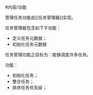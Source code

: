  #内容/功能 

管理任务功能由[[任务管理器]]实现。

任务管理器包含如下子功能：
- 定义任务元数据；
- 初始化任务元数据

任务管理功能之目标为：能够调度许多任务。

功能：
- 初始化任务；
- 整合任务；
- 排序任务优先级；


